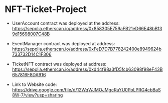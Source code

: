 # NFT-Ticket-Project

- UserAccount contract was deployed at the address: https://sepolia.etherscan.io/address/0x858305E759aFB21eD66E48bB139d15698007C48B
- EventManager contract was deployed at address: https://sepolia.etherscan.io/address/0xFeD7D7B778242400e8949624b733732D14C1F306
- TicketNFT contract was deployed at address: https://sepolia.etherscan.io/address/0xd44f98a3fD5fcb63098f98eF43B657816F8DA916


- Link to Website code: https://drive.google.com/file/d/12WqWJMOJMgcRaYU0PoLPRG4cbBaS8W-7/view?usp=sharing
